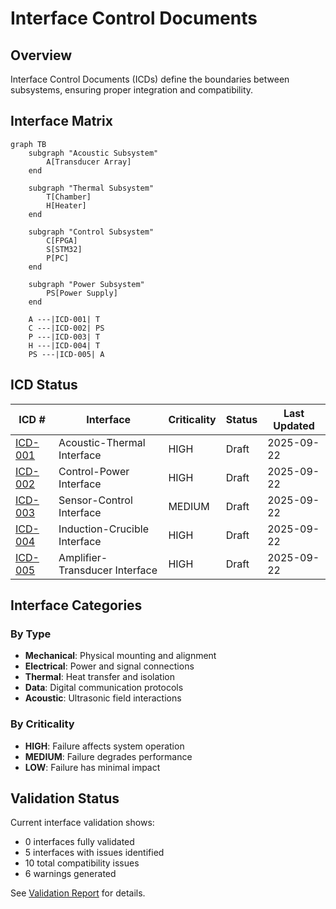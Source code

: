 # Interface Control Documents

## Overview

Interface Control Documents (ICDs) define the boundaries between subsystems, ensuring proper integration and compatibility.

## Interface Matrix

```mermaid
graph TB
    subgraph "Acoustic Subsystem"
        A[Transducer Array]
    end
    
    subgraph "Thermal Subsystem"
        T[Chamber]
        H[Heater]
    end
    
    subgraph "Control Subsystem"
        C[FPGA]
        S[STM32]
        P[PC]
    end
    
    subgraph "Power Subsystem"
        PS[Power Supply]
    end
    
    A ---|ICD-001| T
    C ---|ICD-002| PS
    P ---|ICD-003| T
    H ---|ICD-004| T
    PS ---|ICD-005| A
```

## ICD Status

| ICD # | Interface | Criticality | Status | Last Updated |
|-------|-----------|-------------|--------|--------------|
| [ICD-001](ICD-001.md) | Acoustic-Thermal Interface | HIGH | Draft | 2025-09-22 |
| [ICD-002](ICD-002.md) | Control-Power Interface | HIGH | Draft | 2025-09-22 |
| [ICD-003](ICD-003.md) | Sensor-Control Interface | MEDIUM | Draft | 2025-09-22 |
| [ICD-004](ICD-004.md) | Induction-Crucible Interface | HIGH | Draft | 2025-09-22 |
| [ICD-005](ICD-005.md) | Amplifier-Transducer Interface | HIGH | Draft | 2025-09-22 |

## Interface Categories

### By Type
- **Mechanical**: Physical mounting and alignment
- **Electrical**: Power and signal connections
- **Thermal**: Heat transfer and isolation
- **Data**: Digital communication protocols
- **Acoustic**: Ultrasonic field interactions

### By Criticality
- **HIGH**: Failure affects system operation
- **MEDIUM**: Failure degrades performance
- **LOW**: Failure has minimal impact

## Validation Status

Current interface validation shows:
- 0 interfaces fully validated
- 5 interfaces with issues identified
- 10 total compatibility issues
- 6 warnings generated

See [Validation Report](validation.md) for details.
